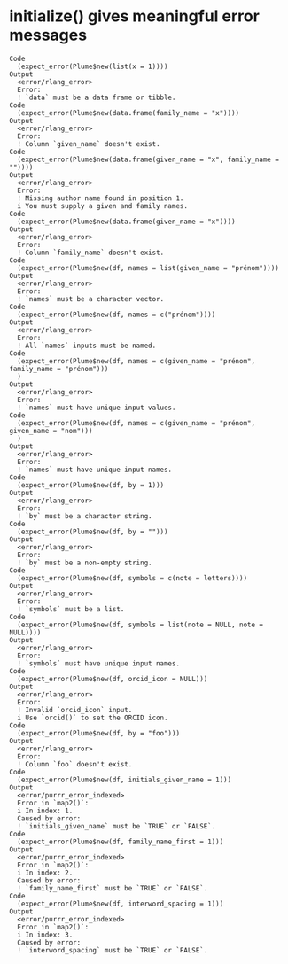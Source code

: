 # initialize() gives meaningful error messages

    Code
      (expect_error(Plume$new(list(x = 1))))
    Output
      <error/rlang_error>
      Error:
      ! `data` must be a data frame or tibble.
    Code
      (expect_error(Plume$new(data.frame(family_name = "x"))))
    Output
      <error/rlang_error>
      Error:
      ! Column `given_name` doesn't exist.
    Code
      (expect_error(Plume$new(data.frame(given_name = "x", family_name = ""))))
    Output
      <error/rlang_error>
      Error:
      ! Missing author name found in position 1.
      i You must supply a given and family names.
    Code
      (expect_error(Plume$new(data.frame(given_name = "x"))))
    Output
      <error/rlang_error>
      Error:
      ! Column `family_name` doesn't exist.
    Code
      (expect_error(Plume$new(df, names = list(given_name = "prénom"))))
    Output
      <error/rlang_error>
      Error:
      ! `names` must be a character vector.
    Code
      (expect_error(Plume$new(df, names = c("prénom"))))
    Output
      <error/rlang_error>
      Error:
      ! All `names` inputs must be named.
    Code
      (expect_error(Plume$new(df, names = c(given_name = "prénom", family_name = "prénom")))
      )
    Output
      <error/rlang_error>
      Error:
      ! `names` must have unique input values.
    Code
      (expect_error(Plume$new(df, names = c(given_name = "prénom", given_name = "nom")))
      )
    Output
      <error/rlang_error>
      Error:
      ! `names` must have unique input names.
    Code
      (expect_error(Plume$new(df, by = 1)))
    Output
      <error/rlang_error>
      Error:
      ! `by` must be a character string.
    Code
      (expect_error(Plume$new(df, by = "")))
    Output
      <error/rlang_error>
      Error:
      ! `by` must be a non-empty string.
    Code
      (expect_error(Plume$new(df, symbols = c(note = letters))))
    Output
      <error/rlang_error>
      Error:
      ! `symbols` must be a list.
    Code
      (expect_error(Plume$new(df, symbols = list(note = NULL, note = NULL))))
    Output
      <error/rlang_error>
      Error:
      ! `symbols` must have unique input names.
    Code
      (expect_error(Plume$new(df, orcid_icon = NULL)))
    Output
      <error/rlang_error>
      Error:
      ! Invalid `orcid_icon` input.
      i Use `orcid()` to set the ORCID icon.
    Code
      (expect_error(Plume$new(df, by = "foo")))
    Output
      <error/rlang_error>
      Error:
      ! Column `foo` doesn't exist.
    Code
      (expect_error(Plume$new(df, initials_given_name = 1)))
    Output
      <error/purrr_error_indexed>
      Error in `map2()`:
      i In index: 1.
      Caused by error:
      ! `initials_given_name` must be `TRUE` or `FALSE`.
    Code
      (expect_error(Plume$new(df, family_name_first = 1)))
    Output
      <error/purrr_error_indexed>
      Error in `map2()`:
      i In index: 2.
      Caused by error:
      ! `family_name_first` must be `TRUE` or `FALSE`.
    Code
      (expect_error(Plume$new(df, interword_spacing = 1)))
    Output
      <error/purrr_error_indexed>
      Error in `map2()`:
      i In index: 3.
      Caused by error:
      ! `interword_spacing` must be `TRUE` or `FALSE`.

